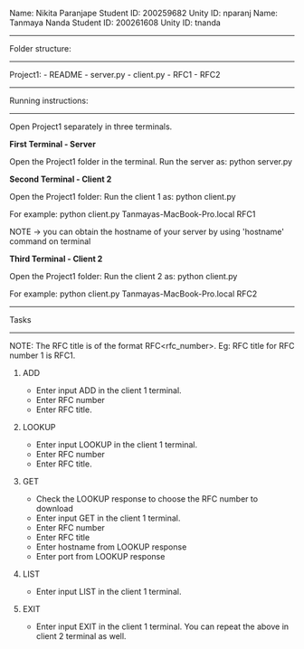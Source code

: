 Name: Nikita Paranjape 	Student ID: 200259682	Unity ID: nparanj
Name: Tanmaya Nanda		Student ID: 200261608	Unity ID: tnanda

****************************************************************************************
Folder structure:
****************************************************************************************
Project1:
	- README
	- server.py
	- client.py
	- RFC1
	- RFC2
	
****************************************************************************************
Running instructions:
****************************************************************************************
Open Project1 separately in three terminals.

**First Terminal - Server**

Open the Project1 folder in the terminal.
Run the server as:
python server.py

**Second Terminal - Client 2**

Open the Project1 folder:
Run the client 1 as: 
python client.py <hostname> <RFC folder name>

For example: 
python client.py Tanmayas-MacBook-Pro.local RFC1

NOTE -> you can obtain the hostname of your server by using 'hostname' command on terminal

**Third Terminal - Client 2**

Open the Project1 folder:
Run the client 2 as: 
python client.py <hostname> <RFC folder name>

For example: 
python client.py Tanmayas-MacBook-Pro.local RFC2

*****************************************************************************************
Tasks
*****************************************************************************************

NOTE: The RFC title is of the format RFC<rfc_number>. 
Eg: RFC title for RFC number 1 is RFC1.

1. ADD 
    
    - Enter input ADD in the client 1 terminal. 
    - Enter RFC number
    - Enter RFC title. 
    
2. LOOKUP

    - Enter input LOOKUP in the client 1 terminal. 
    - Enter RFC number
    - Enter RFC title. 
    
2. GET 
    - Check the LOOKUP response to choose the RFC number to download
    - Enter input GET in the client 1 terminal. 
    - Enter RFC number
    - Enter RFC title 
    - Enter hostname from LOOKUP response
    - Enter port from LOOKUP response
    
3. LIST
    
    - Enter input LIST in the client 1 terminal. 
    
4. EXIT

    - Enter input EXIT in the client 1 terminal. 
You can repeat the above in client 2 terminal as well.

    
